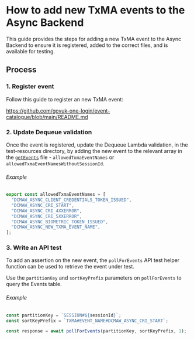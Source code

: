 # How to add new TxMA events to the Async Backend

This guide provides the steps for adding a new TxMA event to the Async Backend to
ensure it is registered, added to the correct files, and is available for
testing.

## Process

### 1. Register event

Follow this guide to register an new TxMA event:

https://github.com/govuk-one-login/event-catalogue/blob/main/README.md

### 2. Update Dequeue validation

Once the event is registered, update the Dequeue Lambda validation, in the
test-resources directory, by adding the new event to the relevant array in the
[`getEvents`](../../test-resources/src/functions/dequeue/getEvent.ts) file -
`allowedTxmaEventNames` or `allowedTxmaEventNamesWithoutSessionId`.

###### Example

```typescript
export const allowedTxmaEventNames = [
  "DCMAW_ASYNC_CLIENT_CREDENTIALS_TOKEN_ISSUED",
  "DCMAW_ASYNC_CRI_START",
  "DCMAW_ASYNC_CRI_4XXERROR",
  "DCMAW_ASYNC_CRI_5XXERROR",
  "DCMAW_ASYNC_BIOMETRIC_TOKEN_ISSUED",
  "DCMAW_ASYNC_NEW_TXMA_EVENT_NAME",
];
```

### 3. Write an API test

To add an assertion on the new event, the `pollForEvents` API test helper
function can be used to retrieve the event under test.

Use the `partitionKey` and `sortKeyPrefix` parameters on `pollForEvents` to
query the Events table.

###### Example

```typescript
const partitionKey = `SESSION#${sessionId}`;
const sortKeyPrefix = `TXMA#EVENT_NAME#DCMAW_ASYNC_CRI_START`;

const response = await pollForEvents(partitionKey, sortKeyPrefix, 1);
```

